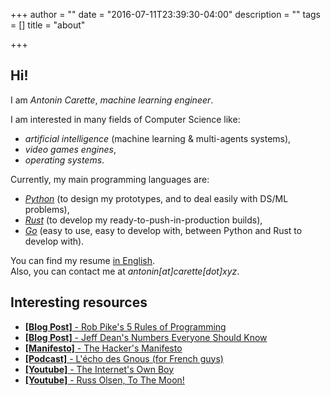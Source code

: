 +++
author = ""
date = "2016-07-11T23:39:30-04:00"
description = ""
tags = []
title = "about"

+++

## Hi!

I am <em>Antonin Carette</em>, <em>machine learning engineer</em>.

I am interested in many fields of Computer Science like:

* <em>artificial intelligence</em> (machine learning & multi-agents systems),
* <em>video games engines</em>,
* <em>operating systems</em>.

Currently, my main programming languages are:

* <em>[Python](https://www.python.org)</em> (to design my prototypes, and to deal easily with DS/ML problems),  
* <em>[Rust](https://rust-lang.org)</em> (to develop my ready-to-push-in-production builds),
* <em>[Go](https://golang.org)</em> (easy to use, easy to develop with, between Python and Rust to develop with).

You can find my resume [in English](/CARETTE_EN_cv.pdf).  
Also, you can contact me at _antonin[at]carette[dot]xyz_.

## Interesting resources
* [**[Blog Post]** - Rob Pike's 5 Rules of Programming](http://users.ece.utexas.edu/~adnan/pike.html)
* [**[Blog Post]** - Jeff Dean's Numbers Everyone Should Know](http://highscalability.com/numbers-everyone-should-know)
* [**[Manifesto]** - The Hacker's Manifesto](https://www.usc.edu/~douglast/202/lecture23/manifesto.html)
* [**[Podcast]** - L'écho des Gnous (for French guys)](http://ludovic.grossard.fr/feed/podcast/lecho-des-gnous)
* [**[Youtube]** - The Internet's Own Boy](https://www.youtube.com/watch?v=9vz06QO3UkQ)
* [**[Youtube]** - Russ Olsen, To The Moon!](https://www.youtube.com/watch?v=4Sso4HtvJsw)
